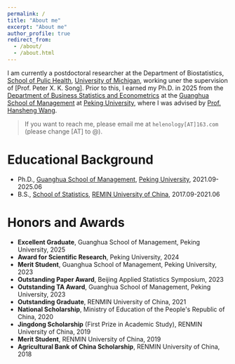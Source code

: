 ```yaml
---
permalink: /
title: "About me"
excerpt: "About me"
author_profile: true
redirect_from: 
  - /about/
  - /about.html
---
```


I am currently a postdoctoral researcher at the Department of Biostatistics, [School of Pulic Health](https://sph.umich.edu/), [University of Michigan](https://umich.edu/), working uner the supervision of [Prof. Peter X. K. Song]. 
Prior to this, I earned my Ph.D. in 2025 from the [Department of Business Statistics and Econometrics](https://en.gsm.pku.edu.cn/statistic/) at the [Guanghua School of Management](https://en.gsm.pku.edu.cn/) at [Peking University](https://english.pku.edu.cn/), where I was advised by [Prof. Hansheng Wang](https://en.gsm.pku.edu.cn/faculty/hansheng/). 


> If you want to reach me, please email me at `helenology[AT]163.com` (please change [AT] to @).


Educational Background
======
- Ph.D., [Guanghua School of Management](https://en.gsm.pku.edu.cn/), [Peking University](https://english.pku.edu.cn/), 2021.09-2025.06
- B.S., [School of Statistics](http://stat.ruc.edu.cn/), [REMIN University of China](https://www.ruc.edu.cn/), 2017.09-2021.06


<!-- Research Interests
======
1. Weakly supervised learning;
2. Labeling, including mislabeling and crowdsourcing;
3. Medical imaging anaylsis;
4. Nonparametrics, including kernel density estimation. -->

Honors and Awards
======
- **Excellent Graduate**, Guanghua School of Management, Peking University, 2025
- **Award for Scientific Research**, Peking University, 2024
- **Merit Student**, Guanghua School of Management, Peking University, 2023
- **Outstanding Paper Award**, Beijing Applied Statistics Symposium, 2023
- **Outstanding TA Award**, Guanghua School of Management, Peking University, 2023
- **Outstanding Graduate**, RENMIN University of China, 2021
- **National Scholarship**, Ministry of Education of the People's Republic of China, 2020
- **Jingdong Scholarship** (First Prize in Academic Study), RENMIN University of China, 2019
- **Merit Student**, RENMIN University of China, 2019
- **Agricultural Bank of China Scholarship**, RENMIN University of China, 2018


